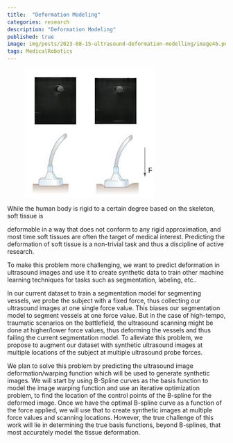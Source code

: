 ```yaml
---
title:  "Deformation Modeling"
categories: research
description: "Deformation Modeling"
published: true
image: img/posts/2023-08-15-ultrasound-deformation-modelling/image46.png
tags: MedicalRobotics
---
```


<figure>
 <img src="img/posts/2023-08-15-ultrasound-deformation-modelling/image46.png" alt="" />
</figure>

While the human body is rigid to a certain degree based on the skeleton, soft tissue is

deformable in a way that does not conform to any rigid approximation, and most time soft tissues are often the target of medical interest.  Predicting the deformation of soft tissue is a non-trivial task and thus a discipline of active research.

To make this problem more challenging, we want to predict deformation in ultrasound images and use it to create synthetic data to train other machine learning techniques for tasks such as segmentation, labeling, etc..

In our current dataset to train a  segmentation model for segmenting vessels, we probe the subject with a fixed force, thus collecting our ultrasound images at one single force value. This biases our segmentation model to segment vessels at one force value. But in the case of high-tempo, traumatic scenarios on the battlefield, the ultrasound scanning might be done at higher/lower force values, thus deforming the vessels and thus failing the current segmentation model. To alleviate this problem, we propose to augment our dataset with synthetic ultrasound images at multiple locations of the subject at multiple ultrasound probe forces.

We plan to solve this problem by predicting the ultrasound image deformation/warping function which will be used to generate synthetic images. We will start by using B-Spline curves as the basis function to model the image warping function and use an iterative optimization problem, to find the location of the control points of the B-spline for the deformed image. Once we have the optimal B-spline curve as a function of the force applied, we will use that to create synthetic images at multiple force values and scanning locations. However, the true challenge of this work will lie in determining the true basis functions, beyond B-splines, that most accurately model the tissue deformation.